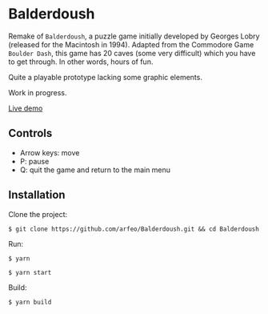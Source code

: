 # Balderdoush

Remake of `Balderdoush`, a puzzle game initially developed by Georges Lobry (released for the Macintosh in 1994). Adapted from the Commodore Game `Boulder Dash`, this game has 20 caves (some very difficult) which you have to get through. In other words, hours of fun.

Quite a playable prototype lacking some graphic elements.

Work in progress.

[Live demo](https://tests.arfeo.net/balderdoush/)

## Controls

- Arrow keys: move
- P: pause
- Q: quit the game and return to the main menu

## Installation

Clone the project:

```
$ git clone https://github.com/arfeo/Balderdoush.git && cd Balderdoush
```

Run:

```
$ yarn
```

```
$ yarn start
```

Build:

```
$ yarn build
```
